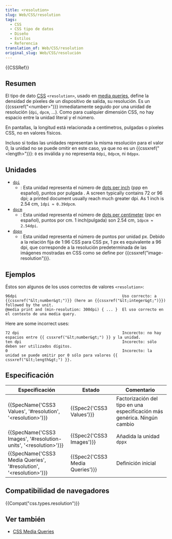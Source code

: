 ```yaml
---
title: <resolution>
slug: Web/CSS/resolution
tags:
  - CSS
  - CSS tipo de datos
  - Diseño
  - Estilos
  - Referencia
translation_of: Web/CSS/resolution
original_slug: Web/CSS/resolución
---
```


{{CSSRef}}

## Resumen

El tipo de dato [CSS](/es/docs/Web/CSS) `<resolution>`, usado en [media queries](/es/docs/Web/Guide/CSS/Media_queries), define la densidad de píxeles de un dispositivo de salida, su resolución. Es un {{cssxref("&lt;number&gt;")}} inmediatamente seguido por una unidad de resolución (`dpi`, `dpcm`, ...). Como para cualquier dimensión CSS, no hay espacio entre la unidad literal y el número.

En pantallas, la longitud está relacionada a centímetros, pulgadas o píxeles CSS, no en valores físicos.

Incluso si todas las unidades representan la misma resolución para el valor 0, la unidad no se puede omitir en este caso, ya que no es un {{cssxref("&lt;length&gt;")}}: `0` es inválida y no representa `0dpi`, `0dpcm`, ni `0dppx`.

## Unidades

- [`dpi`]()
  - : Esta unidad representa el número de [dots per inch](http://en.wikipedia.org/wiki/Dots_per_inch) (ppp en español), puntos por pulgada . A screen typically contains 72 or 96 dpi; a printed document usually reach much greater dpi. As 1 inch is 2.54 cm, `1dpi ≈ 0.39dpcm`.
- [`dpcm`]()
  - : Esta unidad representa el número de [dots per centimeter](http://en.wikipedia.org/wiki/Dots_per_centimetre) (ppc en español), puntos por cm. 1 inch(pulgada) son 2.54 cm, `1dpcm ≈ 2.54dpi`.
- [`dppx`]()
  - : Esta unidad representa el número de puntos por unidad px. Debido a la relación fija de 1:96 CSS para CSS px, 1 px es equivalente a 96 dpi, que corresponde a la resolución predeterminada de las imágenes mostradas en CSS como se define por {{cssxref("image-resolution")}}.

## Ejemplos

Éstos son algunos de los usos correctos de valores `<resolution>`:

```
96dpi                                              Uso correcto: a {{cssxref("&lt;number&gt;")}} (here an {{cssxref("&lt;integer&gt;")}}) followed by the unit.
@media print and (min-resolution: 300dpi) { ... }  El uso correcto en el contexto de una media query.
```

Here are some incorrect uses:

```
72 dpi                                             Incorecto: no hay espacios entre {{ cssxref("&lt;number&gt;") }} y la unidad.
ten dpi                                            Incorecto: sólo deben ser utilizados dígitos.
0                                                  Incorecto: la unidad se puede omitir por 0 sólo para valores {{ cssxref("&lt;length&gt;") }}.
```

## Especificación

| Especificación                                                                                   | Estado                                   | Comentario                                                               |
| ------------------------------------------------------------------------------------------------ | ---------------------------------------- | ------------------------------------------------------------------------ |
| {{SpecName('CSS3 Values', '#resolution', '&lt;resolution&gt;')}}             | {{Spec2('CSS3 Values')}}         | Factorización del tipo en una especificación más genérica. Ningún cambio |
| {{SpecName('CSS3 Images', '#resolution-units', '&lt;resolution&gt;')}}     | {{Spec2('CSS3 Images')}}         | Añadida la unidad `dppx`                                                 |
| {{SpecName('CSS3 Media Queries', '#resolution', '&lt;resolution&gt;')}} | {{Spec2('CSS3 Media Queries')}} | Definición inicial                                                       |

## Compatibilidad de navegadores

{{Compat("css.types.resolution")}}

## Ver también

- [CSS Media Queries](/es/docs/Web/Guide/CSS/Media_queries)
